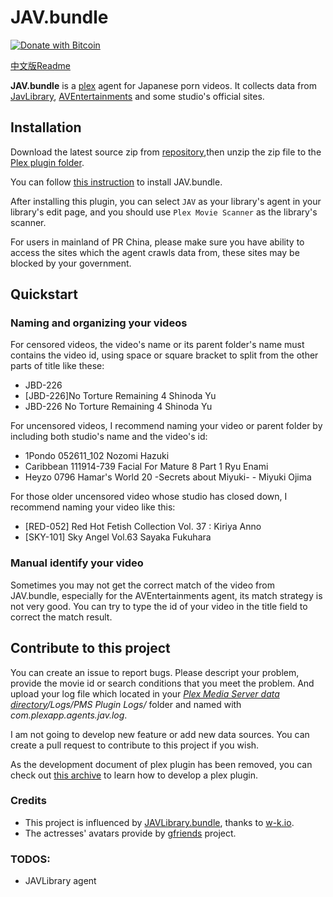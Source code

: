 # JAV.bundle
[![Donate with Bitcoin](https://en.cryptobadges.io/badge/micro/1BdJG31zinrMFWxRt2utGBU2jdpv8xSgju)](https://en.cryptobadges.io/donate/1BdJG31zinrMFWxRt2utGBU2jdpv8xSgju)

[中文版Readme](README.zh.md)

**JAV.bundle** is a [plex](https://plex.tv) agent for Japanese porn videos. It collects data from [JavLibrary](https://javlibrary.com/), [AVEntertainments](https://www.aventertainments.com/) and some studio's official sites.


## Installation
Download the latest source zip from [repository](https://github.com/Xavier-Lam/JAV.bundle),then unzip the zip file to the [Plex plugin folder](https://support.plex.tv/hc/en-us/articles/201106098-How-do-I-find-the-Plug-Ins-folder-).

You can follow [this instruction](https://support.plex.tv/articles/201187656-how-do-i-manually-install-a-plugin/) to install JAV.bundle.

After installing this plugin, you can select `JAV` as your library's agent in your library's edit page, and you should use `Plex Movie Scanner` as the library's scanner.

For users in mainland of PR China, please make sure you have ability to access the sites which the agent crawls data from, these sites may be blocked by your government.


## Quickstart
### Naming and organizing your videos
For censored videos, the video's name or its parent folder's name must contains the video id, using space or square bracket to split from the other parts of title like these:

* JBD-226
* [JBD-226]No Torture Remaining 4 Shinoda Yu
* JBD-226 No Torture Remaining 4 Shinoda Yu

For uncensored videos, I recommend naming your video or parent folder by including both studio's name and the video's id:

* 1Pondo 052611_102 Nozomi Hazuki
* Caribbean 111914-739 Facial For Mature 8 Part 1 Ryu Enami
* Heyzo 0796 Hamar's World 20 -Secrets about Miyuki- - Miyuki Ojima

For those older uncensored video whose studio has closed down, I recommend naming your video like this:

* [RED-052] Red Hot Fetish Collection Vol. 37 : Kiriya Anno
* [SKY-101] Sky Angel Vol.63 Sayaka Fukuhara

### Manual identify your video
Sometimes you may not get the correct match of the video from JAV.bundle, especially for the AVEntertainments agent, its match strategy is not very good. You can try to type the id of your video in the title field to correct the match result.


## Contribute to this project
You can create an issue to report bugs. Please descript your problem, provide the movie id or search conditions that you meet the problem. And upload your log file which located in your *[Plex Media Server data directory](https://support.plex.tv/articles/202915258-where-is-the-plex-media-server-data-directory-located/)/Logs/PMS Plugin Logs/* folder and named with *com.plexapp.agents.jav.log*.

I am not going to develop new feature or add new data sources. You can create a pull request to contribute to this project if you wish. 

As the development document of plex plugin has been removed, you can check out [this archive](https://web.archive.org/web/20150107154037/http://dev.plexapp.com/docs/index.html) to learn how to develop a plex plugin.

### Credits
* This project is influenced by [JAVLibrary.bundle](https://github.com/w-k-io/JAVLibrary.bundle), thanks to [
w-k.io](https://github.com/w-k-io).
* The actresses' avatars provide by [gfriends](https://github.com/xinxin8816/gfriends) project.

### TODOS:
* JAVLibrary agent